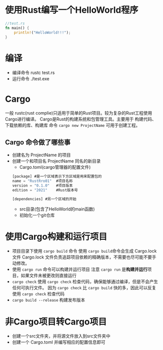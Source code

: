 # 使用Rust编写一个HelloWorld程序
```rust
//test.rs
fn main() {
	println!("HelloWorld!!!");
}
```

# 编译
- 编译命令 rustc test.rs
- 运行命令 ./test.exe

# Cargo
一般 rustc(rust complie)只适用于简单的Rust项目。较为复杂的Rust工程使用Cargo进行编译。
Cargo是Rust的构建系统和包管理工具。主要用于 构建代码、下载依赖的库、构建库
命令 `cargo new ProjectName` 可用于创建工程。

## Cargo 命令做了哪些事
- 创建名为 ProjectName 的项目
- 创建一个和项目名 ProjectName 同名的新目录
    - Cargo.toml(cargo管理器的配置文件)
    ```rust
    [package] #是一个区域表示下方区域是用来配置包的
    name = "RustRro01"  #项目名称
    version = "0.1.0"   #项目版本
    edition = "2021"    #Rust版本号

    [dependencies] #另一个区域的开始
    ```
    - src目录(包含了HelloWorld的main函数)
    - 初始化一个git仓库

# 使用Cargo构建和运行项目
- 项目目录下使用 `cargo build` 命令
使用 `cargo build`命令会生成 Cargo.lock 文件
Cargo.lock 文件负责追踪项目依赖的精确版本，不需要也尽可能不要手动修改。
- 使用 `cargo run` 命令可以构建并运行项目
注意 `cargo run` 是**构建并运行**项目，如果文件未被更改则直接运行
- `cargo check`
使用 `cargo check` 检查代码，确保能够通过编译，但是不会产生任何可执行文件。
因为 `cargo check` 比 `cargo build` 快的多，因此可以反复使用 `cargo check` 检查代码
- `cargo build --release` 构建发布版本

# 非Cargo项目转Cargo项目
- 创建一个src文件夹，并将源文件放入到src文件夹中
- 创建一个 Cargo.toml 并编写相应的配置信息即可